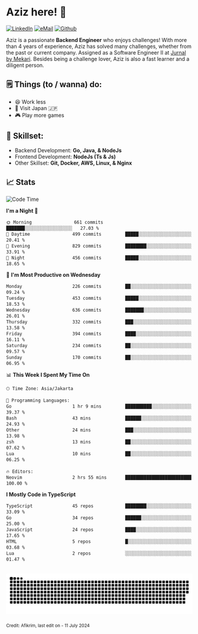 # Aziz here! 👋

[![LinkedIn](https://img.shields.io/static/v1?message=afikrim&logo=linkedin&label=&color=0077B5&logoColor=white&labelColor=&style=for-the-badge)](https://www.linkedin.com/in/afikrim)
[![eMail](https://img.shields.io/static/v1?message=afikrim10@gmail.com&logo=gmail&label=&color=D14836&logoColor=white&labelColor=&style=for-the-badge)](mailto:afikrim10@gmail.com)
[![Github](https://komarev.com/ghpvc/?username=afikrim&label=Visitors&style=for-the-badge)](https://www.github.com/afikrim)

<!--Introduction-->
Aziz is a passionate **Backend Engineer** who enjoys challenges! With more than 4 years of experience, Aziz has solved many challenges, whether from the past or current company. Assigned as a Software Engineer II at [Jurnal by Mekari](https://jurnal.id). Besides being a challenge lover, Aziz is also a fast learner and a diligent person.

<!--Things TODO-->
## 🗒️ Things (to / wanna) do:

- 😆 Work less
- 🚀 Visit Japan 🇯🇵
- 🎮 Play more games

<!--Skillset-->
## 🏅 Skillset:

- Backend Development: **Go, Java, & NodeJs**
- Frontend Development: **NodeJs (Ts & Js)**
- Other Skillset: **Git, Docker, AWS, Linux, & Nginx**

## 📈 Stats  

<!--START_SECTION:waka-->
![Code Time](http://img.shields.io/badge/Code%20Time-1%2C982%20hrs%2042%20mins-blue)

**I'm a Night 🦉** 

```text
🌞 Morning                661 commits         ███████░░░░░░░░░░░░░░░░░░   27.03 % 
🌆 Daytime                499 commits         █████░░░░░░░░░░░░░░░░░░░░   20.41 % 
🌃 Evening                829 commits         ████████░░░░░░░░░░░░░░░░░   33.91 % 
🌙 Night                  456 commits         █████░░░░░░░░░░░░░░░░░░░░   18.65 % 
```
📅 **I'm Most Productive on Wednesday** 

```text
Monday                   226 commits         ██░░░░░░░░░░░░░░░░░░░░░░░   09.24 % 
Tuesday                  453 commits         █████░░░░░░░░░░░░░░░░░░░░   18.53 % 
Wednesday                636 commits         ███████░░░░░░░░░░░░░░░░░░   26.01 % 
Thursday                 332 commits         ███░░░░░░░░░░░░░░░░░░░░░░   13.58 % 
Friday                   394 commits         ████░░░░░░░░░░░░░░░░░░░░░   16.11 % 
Saturday                 234 commits         ██░░░░░░░░░░░░░░░░░░░░░░░   09.57 % 
Sunday                   170 commits         ██░░░░░░░░░░░░░░░░░░░░░░░   06.95 % 
```


📊 **This Week I Spent My Time On** 

```text
🕑︎ Time Zone: Asia/Jakarta

💬 Programming Languages: 
Go                       1 hr 9 mins         ██████████░░░░░░░░░░░░░░░   39.37 % 
Bash                     43 mins             ██████░░░░░░░░░░░░░░░░░░░   24.93 % 
Other                    24 mins             ███░░░░░░░░░░░░░░░░░░░░░░   13.98 % 
zsh                      13 mins             ██░░░░░░░░░░░░░░░░░░░░░░░   07.62 % 
Lua                      10 mins             ██░░░░░░░░░░░░░░░░░░░░░░░   06.25 % 

🔥 Editors: 
Neovim                   2 hrs 55 mins       █████████████████████████   100.00 % 
```

**I Mostly Code in TypeScript** 

```text
TypeScript               45 repos            ████████░░░░░░░░░░░░░░░░░   33.09 % 
Go                       34 repos            ██████░░░░░░░░░░░░░░░░░░░   25.00 % 
JavaScript               24 repos            ████░░░░░░░░░░░░░░░░░░░░░   17.65 % 
HTML                     5 repos             █░░░░░░░░░░░░░░░░░░░░░░░░   03.68 % 
Lua                      2 repos             ░░░░░░░░░░░░░░░░░░░░░░░░░   01.47 % 
```




<!--END_SECTION:waka-->


<br clear="both">

<div align="center">
  <img src="https://raw.githubusercontent.com/afikrim/afikrim/output/snake.svg" alt="Snake animation" />
</div>


<sub>Credit: Afikrim, last edit on - 11 July 2024</sub>
